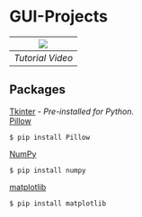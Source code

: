 # GUI-Projects


|[![](http://i3.ytimg.com/vi/YXPyB4XeYLA/hqdefault.jpg)](https://www.youtube.com/watch?v=YXPyB4XeYLA)|
|:--:|
|*Tutorial Video*|


## Packages
[Tkinter](https://tkdocs.com/index.html) -
*Pre-installed for Python.*<br/>
[Pillow](https://pillow.readthedocs.io/en/stable/)<br/>
```
$ pip install Pillow
```
[NumPy](https://numpy.org/doc/)<br/>
```
$ pip install numpy
```
[matplotlib](https://matplotlib.org/3.1.1/contents.html)<br/>
```
$ pip install matplotlib
```
